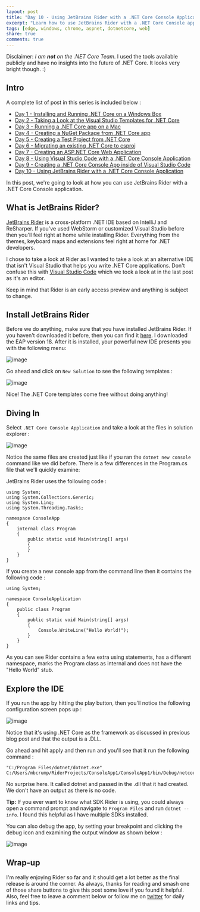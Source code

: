 ```yaml
---
layout: post
title: "Day 10 - Using JetBrains Rider with a .NET Core Console Application"
excerpt: "Learn how to use JetBrains Rider with a .NET Core Console application"
tags: [edge, windows, chrome, aspnet, dotnetcore, web]
share: true
comments: true
---
```


Disclaimer: *I am **not** on the .NET Core Team*. I used the tools available publicly and have no insights into the future of .NET Core. It looks very bright though. :)

## Intro

A complete list of post in this series is included below :

* [Day 1 - Installing and Running .NET Core on a Windows Box](http://michaelcrump.net/getting-started-with-aspnetcore/)
* [Day 2 - Taking a Look at the Visual Studio Templates for .NET Core](http://michaelcrump.net/part2-aspnetcore/)
* [Day 3 - Running a .NET Core app on a Mac](http://michaelcrump.net/part3-aspnetcore/)
* [Day 4 - Creating a NuGet Package from .NET Core app](http://michaelcrump.net/part4-aspnetcore/)
* [Day 5 - Creating a Test Project from .NET Core](http://michaelcrump.net/part5-aspnetcore/)
* [Day 6 - Migrating an existing .NET Core to csproj](http://michaelcrump.net/part6-aspnetcore/)
* [Day 7 - Creating an ASP.NET Core Web Application](http://michaelcrump.net/part7-aspnetcore/)
* [Day 8 - Using Visual Studio Code with a .NET Core Console Application](http://michaelcrump.net/part8-aspnetcore/)
* [Day 9 - Creating a .NET Core Console App inside of Visual Studio Code](http://michaelcrump.net/part9-aspnetcore/)
* [Day 10 - Using JetBrains Rider with a .NET Core Console Application](http://michaelcrump.net/part10-aspnetcore/)

In this post, we're going to look at how you can use JetBrains Rider with a .NET Core Console application. 

## What is JetBrains Rider?

[JetBrains Rider](https://www.jetbrains.com/rider/) is a cross-platform .NET IDE  based on IntelliJ and ReSharper. If you've used WebStorm or customized Visual Studio before then you'll feel right at home while installing Rider. Everything from the themes, keyboard maps and extensions feel right at home for .NET developers. 

I chose to take a look at Rider as I wanted to take a look at an alternative IDE that isn't Visual Studio that helps you write .NET Core applications. Don't confuse this with [Visual Studio Code](http://michaelcrump.net/part8-aspnetcore/) which we took a look at in the last post as it's an editor. 

Keep in mind that Rider is an early access preview and anything is subject to change. 

## Install JetBrains Rider 

Before we do anything, make sure that you have installed JetBrains Rider. If you haven't downloaded it before, then you can find it [here](https://www.jetbrains.com/rider/download/). I downloaded the EAP version 18.  After it is installed, your powerful new IDE presents you with the following menu: 

![image](/files/ridermainmenu.png)

Go ahead and click on `New Solution` to see the following templates : 

![image](/files/riderdotnetcorelist.png)

Nice! The .NET Core templates come free without doing anything! 

## Diving In

Select `.NET Core Console Application` and take a look at the files in solution explorer : 

![image](/files/riderconsoleapp1.png)

Notice the same files are created just like if you ran the `dotnet new console` command like we did before. There is a few differences in the Program.cs file that we'll quickly examine:

JetBrains Rider uses the following code : 

	using System;
	using System.Collections.Generic;
	using System.Linq;
	using System.Threading.Tasks;
	
	namespace ConsoleApp
	{
	    internal class Program
	    {
	        public static void Main(string[] args)
	        {
	        }
	    }
	}


If you create a new console app from the command line then it contains the following code :

	using System;
	
	namespace ConsoleApplication
	{
	    public class Program
	    {
	        public static void Main(string[] args)
	        {
	            Console.WriteLine("Hello World!");
	        }
	    }
	}

As you can see Rider contains a few extra using statements, has a different namespace, marks the Program class as internal and does not have the "Hello World" stub. 

## Explore the IDE

If you run the app by hitting the play button, then you'll notice the following configuration screen pops up : 

![image](/files/riderconfig.png)

Notice that it's using .NET Core as the framework as discussed in previous blog post and that the output is a .DLL. 

Go ahead and hit apply and then run and you'll see that it run the following command : 

	"C:/Program Files/dotnet/dotnet.exe" C:/Users/mbcrump/RiderProjects/ConsoleApp1/ConsoleApp1/bin/Debug/netcoreapp1.0/ConsoleApp1.dll

No surprise here. It called dotnet and passed in the .dll that it had created. We don't have an output as there is no code. 

**Tip:** If you ever want to know what SDK Rider is using, you could always open a command prompt and navigate to `Program Files` and run `dotnet --info`. I found this helpful as I have multiple SDKs installed. 

You can also debug the app, by setting your breakpoint and clicking the debug icon and examining the output window as shown below : 

![image](/files/riderdebug.png)

## Wrap-up

I'm really enjoying Rider so far and it should get a lot better as the final release is around the corner. As always, thanks for reading and smash one of those share buttons to give this post some love if you found it helpful. Also, feel free to leave a comment below or follow me on [twitter](http://twitter.com/mbcrump) for daily links and tips. 